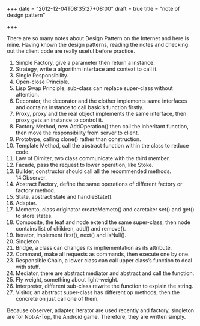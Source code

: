 +++
date = "2012-12-04T08:35:27+08:00"
draft = true
title = "note of design pattern"

+++



There are so many notes about Design Pattern on the Internet and here is mine. Having known the design patterns, reading the notes and checking out the client code are really useful before practice.

1. Simple Factory, give a parameter then return a instance.
2. Strategy, write a algorithm interface and context to call it.
3. Single Responsibility.
4. Open-close Principle.
5. Lisp Swap Principle, sub-class can replace super-class without attention.
6. Decorator, the decorator and the clother implements same interfaces and contains instance to call basic’s function firstly.
7. Proxy, proxy and the real object implements the same interface, then proxy gets an instance to control it.
8. Factory Method, new AddOperation() then call the inheritant function, then move the responsibility from server to client.
9. Prototype, calling clone() rather than construction.
10. Template Method, call the abstract function within the class to reduce code.
11. Law of Dimiter, two class communicate with the third member.
12. Facade, pass the request to lower operation, like Stoke.
13. Builder, constructor should call all the recommended methods.
14.Observer.
15. Abstract Factory, define the same operations of different factory or factory method.
16. State, abstract state and handleState().
17. Adapter.
18. Memento, class originator createMemeto() and caretaker set() and get() to store states.
19. Composite, the leaf and node extend the same super-class, then node contains list of children, add() and remove().
20. Iterator, implement first(), next() and isNull().
21. Singleton.
22. Bridge, a class can changes its impliementation as its attribute.
23. Command, make all requests as commands, then execute one by one.
24. Responsible Chain, a lower class can call upper class’s function to deal with stuff.
25. Mediator, there are abstract mediator and abstract and call the function.
26. Fly weight, something about light-weight.
27. Interpreter, different sub-class rewrite the function to explain the string.
28. Visitor, an abstract super-class has different op methods, then the concrete on just call one of them.

Because observer, adapter, iterator are used recently and factory, singleton are for Not-A-Top, the Android game. Therefore, they are written simply.
